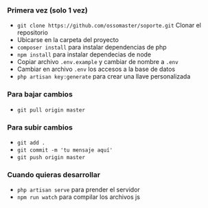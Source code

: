 ### Primera vez (solo 1 vez)

-   `git clone https://github.com/ossomaster/soporte.git` Clonar el repositorio
-   Ubicarse en la carpeta del proyecto
-   `composer install` para instalar dependencias de php
-   `npm install` para instalar dependecias de node
-   Copiar archivo `.env.example` y cambiar de nombre a `.env`
-   Cambiar en archivo `.env` los accesos a la base de datos
-   `php artisan key:generate` para crear una llave personalizada

### Para bajar cambios

-   `git pull origin master`

### Para subir cambios

-   `git add .`
-   `git commit -m 'tu mensaje aquí'`
-   `git push origin master`

### Cuando quieras desarrollar

-   `php artisan serve` para prender el servidor
-   `npm run watch` para compilar los archivos js
